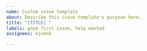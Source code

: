 ```yaml
---
name: Custom issue template
about: Describe this issue template's purpose here.
title: "[TITLE] "
labels: good first issue, help wanted
assignees: kjoonk

---
```



